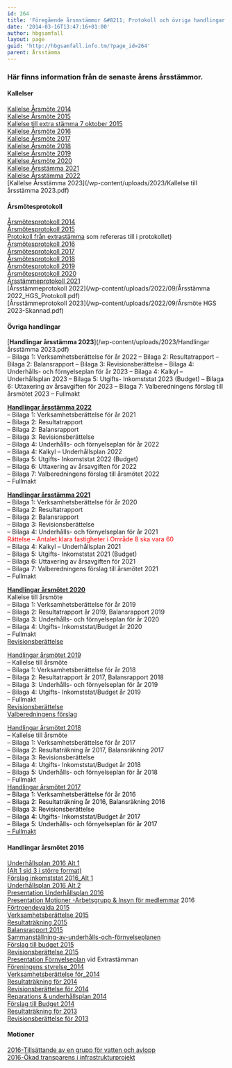 ```yaml
---
id: 264
title: 'Föregående årsmstämmor &#8211; Protokoll och övriga handlingar'
date: '2014-03-16T13:47:16+01:00'
author: hbgsamfall
layout: page
guid: 'http://hbgsamfall.info.tm/?page_id=264'
parent: Årsstämma
---
```


### Här finns information från de senaste årens årsstämmor.

#### Kallelser

[Kallelse Årsmöte 2014](/wp-content/uploads/2014/03/Kallelse-Årsmöte-2014.pdf)  
[Kallelse Årsmöte 2015](/wp-content/uploads/2015/02/Kallelse-Årsmöte-2015.pdf)  
[Kallelse till extra stämma 7 oktober 2015  ](/wp-content/uploads/2017/02/Kallelse-till-årsstämma-2017.pdf)  
[Kallelse Årsmöte 2016](wp-content/uploads/2016/03/Rev2-Kallelse-Årsmöte-2016-03-16.pdf)  
[Kallelse Årsmöte 2017](wp-content/uploads/2017/02/Kallelse-till-årsstämma-2017.pdf)  
[Kallelse Årsmöte 2018](/wp-content/uploads/2018/03/HGS-Kallelse-till-årsstämma-2018.pdf)  
[Kallelse Årsmöte 2019](/wp-content/uploads/2019/03/Kallelse-till-årsstämma-HGS-2019-1.pdf)  
[Kallelse Årsmöte 2020](/wp-content/uploads/2020/03/Kallelse-Årsmöte-2020.pdf)  
[Kallelse Årsstämma 2021](/wp-content/uploads/2021/03/Kallelse-till-arsstamma-2021_R1.pdf)  
[Kallelse Årsstämma 2022](/wp-content/uploads/2022/03/Kallelse-till-arsstamma-2022.pdf)  
[Kallelse Årsstämma 2023](/wp-content/uploads/2023/Kallelse till årsstämma 2023.pdf)  

#### Årsmötesprotokoll

[Årsmötesprotokoll 2014](/wp-content/uploads/2014/03/Årsmötesprotokoll-2014.pdf)  
[Årsmötesprotokoll 2015](/wp-content/uploads/2016/02/Årsmötesprotokoll-2015.pdf)  
[Protokoll från extrastämma](/wp-content/uploads/2015/02/Sammanställning-av-underhålls-och-förnyelseplanen.pdf) som refereras till i protokollet)  
[Årsmötesprotokoll 2016  ](/wp-content/uploads/2017/03/Årsmötesprotokoll-2017.pdf)  
[Årsmötesprotokoll 2017](wp-content/uploads/2017/03/Årsmötesprotokoll-2017.pdf)  
[Årsmötesprotokoll 2018](/wp-content/uploads/2018/05/Protokoll-årsmöte-2018.pdf)  
[Årsmötesprotokoll 2019](/wp-content/uploads/2019/04/Protokoll-Årsmöte-2019.pdf)  
[Årsmötesprotokoll 2020](/wp-content/uploads/2020/04/HGS-Protokoll-årsmöte-2020.pdf)  
[Årsstämmeprotokoll 2021](/wp-content/uploads/2021/03/HGS_Arsmote2021.pdf)  
[Årsstämmeprotokoll 2022](/wp-content/uploads/2022/09/Årsstämma 2022_HGS_Protokoll.pdf)  
[Årsstämmeprotokoll 2023](/wp-content/uploads/2022/09/Årsmöte HGS 2023-Skannad.pdf)  

####  Övriga handlingar  
[**Handlingar årsstämma 2023**](/wp-content/uploads/2023/Handlingar årsstämma 2023.pdf)  
– Bilaga 1: Verksamhetsberättelse för år 2022
– Bilaga 2: Resultatrapport
– Bilaga 2: Balansrapport
– Bilaga 3: Revisionsberättelse
– Bilaga 4: Underhålls- och förnyelseplan för år 2023
– Bilaga 4: Kalkyl – Underhållsplan 2023
– Bilaga 5: Utgifts- Inkomststat 2023 (Budget)
– Bilaga 6: Uttaxering av årsavgiften för 2023
– Bilaga 7: Valberedningens förslag till årsmötet 2023
– Fullmakt  

[**Handlingar årsstämma 2022**](/wp-content/uploads/2022/03/Kallelse-till-arsstamma-2022-Komplett.pdf)  
– Bilaga 1: Verksamhetsberättelse för år 2021  
– Bilaga 2: Resultatrapport  
– Bilaga 2: Balansrapport  
– Bilaga 3: Revisionsberättelse  
– Bilaga 4: Underhålls- och förnyelseplan för år 2022  
– Bilaga 4: Kalkyl – Underhållsplan 2022  
– Bilaga 5: Utgifts- Inkomststat 2022 (Budget)  
– Bilaga 6: Uttaxering av årsavgiften för 2022  
– Bilaga 7: Valberedningens förslag till årsmötet 2022  
– Fullmakt

[**Handlingar årsstämma 2021**](/wp-content/uploads/2021/03/Kallelse-till-arsstamma-2021-Komplett_R1.pdf)  
– Bilaga 1: Verksamhetsberättelse för år 2020  
– Bilaga 2: Resultatrapport  
– Bilaga 2: Balansrapport  
– Bilaga 3: Revisionsberättelse  
– Bilaga 4: Underhålls- och förnyelseplan för år 2021  
<span style="color: #ff0000;">Rättelse – Antalet klara fastigheter i Område 8 ska vara 60</span>  
– Bilaga 4: Kalkyl – Underhållsplan 2021  
– Bilaga 5: Utgifts- Inkomststat 2021 (Budget)  
– Bilaga 6: Uttaxering av årsavgiften för 2021  
– Bilaga 7: Valberedningens förslag till årsmötet 2021  
– Fullmakt

[**Handlingar årsmötet 2020**](/wp-content/uploads/2020/03/Kallelse-till-årsstämma-2020.pdf)  
Kallelse till årsmöte  
– Bilaga 1: Verksamhetsberättelse för år 2019  
– Bilaga 2: Resultatrapport år 2019, Balansrapport 2019  
– Bilaga 3: Underhålls- och förnyelseplan för år 2020  
– Bilaga 4: Utgifts- Inkomststat/Budget år 2020  
– Fullmakt  
[Revisionsberättelse](/wp-content/uploads/2021/03/Revisionsberattelse-2020.pdf)

[Handlingar årsmötet 2019](/wp-content/uploads/2019/03/Utskick-inför-HGS-årsmöte-2019.pdf)  
– Kallelse till årsmöte  
– Bilaga 1: Verksamhetsberättelse för år 2018  
– Bilaga 2: Resultatrapport år 2017, Balansrapport 2018  
– Bilaga 3: Underhålls- och förnyelseplan för år 2019  
– Bilaga 4: Utgifts- Inkomststat/Budget år 2019  
– Fullmakt  
[Revisionsberättelse](/wp-content/uploads/2019/03/Revisionsberättelse.pdf)  
[Valberedningens förslag](/wp-content/uploads/2019/03/Valberedningens-förslag-2019-03-19_0905.pdf)

[Handlingar årsmötet 2018](/wp-content/uploads/2018/03/Utskickade-handlingar-inför-årsmötet.pdf)  
– Kallelse till årsmöte  
– Bilaga 1: Verksamhetsberättelse för år 2017  
– Bilaga 2: Resultaträkning år 2017, Balansräkning 2017  
– Bilaga 3: Revisionsberättelse  
– Bilaga 4: Utgifts- Inkomststat/Budget år 2018  
– Bilaga 5: Underhålls- och förnyelseplan för år 2018  
– Fullmakt  
<span style="color: #000000;">
[Handlingar årsmötet 2017](wp-content/uploads/2017/02/Kallelse-till-årsstämma-2017-sammanslagen.pdf)  
– Bilaga 1: Verksamhetsberättelse för år 2016  
– Bilaga 2: Resultaträkning år 2016, Balansräkning 2016  
– Bilaga 3: Revisionsberättelse  
– Bilaga 4: Utgifts- Inkomststat/Budget år 2017  
– Bilaga 5: Underhålls- och förnyelseplan för år 2017  
[– Fullmakt](/wp-content/uploads/2016/02/FULLMAKT.pdf)
 
#### Handlingar årsmötet 2016
[Underhållsplan 2016 Alt 1](/wp-content/uploads/2016/03/Underhållsplan-2016-Alt-1.pdf)  
[(Alt 1 sid 3 i större format)](/wp-content/uploads/2016/03/Underhållsplan-2016-Alt-13.pdf)  
[Förslag inkomststat 2016\_Alt 1](/wp-content/uploads/2016/03/Förslag-inkomststat-2016_Alt-1.pdf)  
[Underhållsplan 2016 Alt 2](/wp-content/uploads/2016/03/Underhållsplan-2016-Alt-23.pdf)  
[Presentation Underhållsplan 2016](/wp-content/uploads/2016/03/Presentation-Underhållsplan-2016.pdf)  
[Presentation Motioner -Arbetsgrupp &amp; Insyn för medlemmar](/wp-content/uploads/2016/03/Motioner-Arbetsgrupp-Insyn-för-medlemmar.pdf) 2016  
[Förtroendevalda 2015](/wp-content/uploads/2016/02/Förtroendevalda-2015.pdf)  
[Verksamhetsberättelse 2015](/wp-content/uploads/2016/02/Verksamhetsberättelse-2015.pdf)  
[Resultaträkning 2015](/wp-content/uploads/2016/02/Resultaträkning-2015.pdf)  
[Balansrapport 2015](/wp-content/uploads/2016/02/Balansrapport-2015.pdf)  
[Sammanställning-av-underhålls-och-förnyelseplanen](/wp-content/uploads/2015/02/Sammanställning-av-underhålls-och-förnyelseplanen.pdf)  
[Förslag till budget 2015](/wp-content/uploads/2015/03/Budget-2015.pdf)  
[Revisionsberättelse 2015](/wp-content/uploads/2016/03/Revisionsberättelse-2015.pdf)  
[Presentation Förnyelseplan](/wp-content/uploads/2015/11/Presentation-F%C3%B6rnyelseplan.pdf) vid Extrastämman  
[Föreningens styrelse\_2014](/wp-content/uploads/2015/02/Föreningens-styrelse_2014.pdf)  
[Verksamhetsberättelse för\_2014](/wp-content/uploads/2015/02/Verksamhetsberättelse-för_2014.pdf)  
[Resultaträkning för 2014](/wp-content/uploads/2015/02/Resultaträkning-för-2014.pdf)  
[Revisionsberättelse för 2014](/wp-content/uploads/2015/03/Revisionsberättelse-för-2014.pdf)  
[Reparations &amp; underhållsplan 2014](/wp-content/uploads/2014/03/Reparations-underhållsplan-2014.pdf)  
[Förslag till Budget 2014  ](/wp-content/uploads/2014/03/Verksamhetsberättelse-för-2013.pdf)  
[Resultaträkning för 2013](/wp-content/uploads/2014/03/Resultaträkning-för-2013.pdf)  
[Revisionsberättelse för 2013](/wp-content/uploads/2014/03/Revisionsberättelse-för-2013.pdf)  

#### Motioner

[2016-Tillsättande av en grupp för vatten och avlopp](/wp-content/uploads/2016/02/2016-Tillsättande-av-en-grupp-för-vatten-och-avlopp.pdf)  
[2016-Ökad transparens i infrastrukturprojekt](/wp-content/uploads/2016/02/2016-Ökad-transparens-i-infrastrukturprojekt.pdf)
